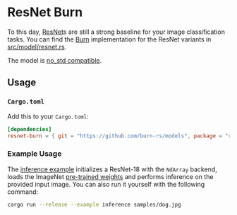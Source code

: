 # ResNet Burn

To this day, [ResNet](https://arxiv.org/abs/1512.03385)s are still a strong baseline for your image
classification tasks. You can find the [Burn](https://github.com/tracel-ai/burn) implementation for
the ResNet variants in [src/model/resnet.rs](src/model/resnet.rs).

The model is [no_std compatible](https://docs.rust-embedded.org/book/intro/no-std.html).

## Usage

### `Cargo.toml`

Add this to your `Cargo.toml`:

```toml
[dependencies]
resnet-burn = { git = "https://github.com/burn-rs/models", package = "resnet-burn", default-features = false }
```

### Example Usage

The [inference example](examples/inference.rs) initializes a ResNet-18 with the `NdArray` backend,
loads the ImageNet [pre-trained weights](model/) and performs inference on the provided input image.
You can also run it yourself with the following command:

```sh
cargo run --release --example inference samples/dog.jpg
```
